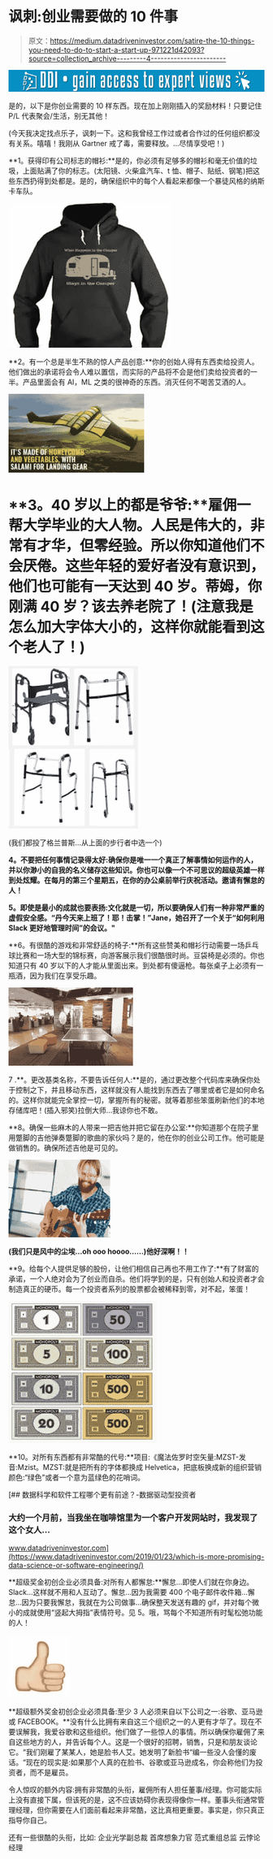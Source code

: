 # 讽刺:创业需要做的 10 件事

> 原文：<https://medium.datadriveninvestor.com/satire-the-10-things-you-need-to-do-to-start-a-start-up-971221d42093?source=collection_archive---------4----------------------->

[![](img/dd5aa42e543e56faea7a57c026a9e460.png)](http://www.track.datadriveninvestor.com/1B9E)

是的，以下是你创业需要的 10 样东西。现在加上刚刚插入的奖励材料！只要记住 P/L 代表聚会/生活，别无其他！

(今天我决定找点乐子，讽刺一下。这和我曾经工作过或者合作过的任何组织都没有关系。嘻嘻！我刚从 Gartner 戒了毒，需要释放。…尽情享受吧！)

**1。获得印有公司标志的帽衫:**是的，你必须有足够多的帽衫和毫无价值的垃圾，上面贴满了你的标志。(太阳镜、火柴盒汽车、t 恤、帽子、贴纸、钢笔)把这些东西扔得到处都是。是的，确保组织中的每个人看起来都像一个暴徒风格的纳斯卡车队。

![](img/472e8f11c1cc153ab39fcb25f86a8434.png)

**2。有一个总是半生不熟的惊人产品创意:**你的创始人得有东西卖给投资人。他们做出的承诺将会令人难以置信，而实际的产品将不会是他们卖给投资者的一半。产品里面会有 AI，ML 之类的很神奇的东西。消灭任何不喝苦艾酒的人。

![](img/a38ed924741c9e235610107528e5ff45.png)

# **3。40 岁以上的都是爷爷:**雇佣一帮大学毕业的大人物。人民是伟大的，非常有才华，但零经验。所以你知道他们不会厌倦。这些年轻的爱好者没有意识到，他们也可能有一天达到 40 岁。蒂姆，你刚满 40 岁？该去养老院了！(注意我是怎么加大字体大小的，这样你就能看到这个老人了！)

![](img/a0b8d6192a06dbd3a3a2cfb1c7be14a1.png)

(我们都投了格兰普斯…从上面的步行者中选一个)

**4。不要把任何事情记录得太好:确保你是唯一一个真正了解事情如何运作的人，并以你渺小的自我的名义储存这些知识。你也可以像一个不可思议的超级英雄一样到处炫耀。在每月的第三个星期五，在你的办公桌前举行庆祝活动。邀请有懈怠的人！**

**5。即使是最小的成就也要表扬:文化就是一切，所以要确保人们有一种非常严重的虚假安全感。“丹今天来上班了！耶！击掌！”Jane，她召开了一个关于“如何利用 Slack 更好地管理时间”的会议。"**

**6。有很酷的游戏和非常舒适的椅子:**所有这些赞美和帽衫行动需要一场乒乓球比赛和一场大型的锦标赛，向游客展示我们很酷很时尚。豆袋椅是必须的。你也知道只有 40 岁以下的人才能从里面出来。到处都有傻逼枪。每张桌子上必须有一瓶酒，因为我们在享受乐趣。

![](img/dbcf7e0d92ac1509b80a992656abdd55.png)

7 .**。更改基类名称，不要告诉任何人:**是的，通过更改整个代码库来确保你处于控制之下，并且移动东西，这样就没有人能找到东西去了哪里或者它是如何命名的。这样你就能完全掌控一切，掌握所有的秘密。就等着那些笨蛋刷新他们的本地存储库吧！(插入邪笑)拉倒大师…我谅你也不敢。

**8。确保一些麻木的人带来一把吉他并把它留在办公室:**你知道那个在院子里用蹩脚的吉他弹奏蹩脚的歌曲的家伙吗？是的，他在你的创业公司工作。他可能是做销售的。确保所述吉他是可见的。

![](img/67fafda242737750ef3ec7951d0cc64d.png)

**(我们只是风中的尘埃…oh ooo hoooo……)他好深啊！！**

**9。给每个人提供足够的股份，让他们相信自己再也不用工作了:**有了财富的承诺，一个人绝对会为了创业而自杀。他们将学到的是，只有创始人和投资者才会制造真正的硬币。每一个投资者系列的股票都会被稀释到零，对不起，笨蛋！

![](img/ef63aa2f9be7b20d2b6aae9602d281fd.png)

**10。对所有东西都有非常酷的代号:**项目:《魔法佐罗时空矢量:MZST-发音:Mzist。MZST:就是把所有的字体都换成 Helvetica，把底板换成新的组织营销颜色:“绿色”或者一个意为蓝绿色的花哨词。

[](https://www.datadriveninvestor.com/2019/01/23/which-is-more-promising-data-science-or-software-engineering/) [## 数据科学和软件工程哪个更有前途？-数据驱动型投资者

### 大约一个月前，当我坐在咖啡馆里为一个客户开发网站时，我发现了这个女人…

www.datadriveninvestor.com](https://www.datadriveninvestor.com/2019/01/23/which-is-more-promising-data-science-or-software-engineering/) 

**超级奖金初创企业必须具备:对所有人都懈怠:**懈怠…即使人们就在你身边。Slack…这样就不用和人互动了。懈怠…因为我需要 400 个电子邮件收件箱…懈怠…因为只要我懈怠，我就在为公司做事…确保整天发送有趣的 gif，并对每个微小的成就使用“竖起大拇指”表情符号。见 5。哦，骂每个不知道所有时髦松弛功能的人！

![](img/12eeedbdd89ff64cc6973f9ef8208bca.png)

**超级额外奖金初创企业必须具备:至少 3 人必须来自以下公司之一:谷歌、亚马逊或 FACEBOOK。**没有什么比拥有来自这三个组织之一的人更有才华了。现在不要误解我，我爱谷歌和这些组织。他们做了一些惊人的事情。所以确保你雇佣了来自这些地方的人，并告诉每个人。这是一个很好的招聘，销售，只是和朋友谈论它。“我们刚雇了某某人，她是脸书人艾。她发明了新脸书“编一些没人会懂的废话。“现在的现实是:如果那个人真的在脸书、谷歌或亚马逊成名，你会称他们为投资者，而不是雇员。

令人惊叹的额外内容:拥有非常酷的头衔，雇佣所有人担任董事/经理。你可能实际上没有直接下属，但该死的是，这不应该妨碍你表现得像你一样。董事头衔通常管理经理，但你需要在人们面前看起来非常酷，这比真相更重要。事实是，你只真正指导你自己。

还有一些很酷的头衔，比如:
企业光学副总裁
首席想象力官
范式重组总监
云悖论经理